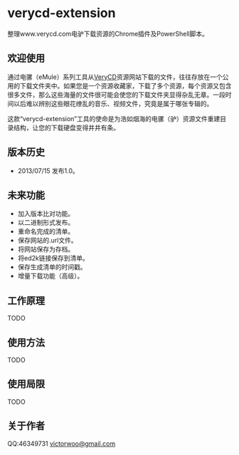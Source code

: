 verycd-extension
================

整理www.verycd.com电驴下载资源的Chrome插件及PowerShell脚本。

欢迎使用
--------
通过电骡（eMule）系列工具从[VeryCD](http://www.verycd.com "VeryCD")资源网站下载的文件，往往存放在一个公用的下载文件夹中。如果您是一个资源收藏家，下载了多个资源，每个资源又包含很多文件，那么这些海量的文件很可能会使您的下载文件夹显得杂乱无章。一段时间以后难以辨别这些眼花缭乱的音乐、视频文件，究竟是属于哪张专辑的。

这款“verycd-extension”工具的使命是为浩如烟海的电骡（驴）资源文件重建目录结构，让您的下载硬盘变得井井有条。

版本历史
--------
* 2013/07/15 发布1.0。

未来功能
--------
* 加入版本比对功能。
* 以二进制形式发布。
* 重命名完成的清单。
* 保存网站的.url文件。
* 将网站保存为存档。
* 将ed2k链接保存到清单。
* 保存生成清单的时间戳。
* 增量下载功能（高级）。

工作原理
--------
TODO

使用方法
--------
TODO

使用局限
--------
TODO

关于作者
--------
QQ:46349731
[victorwoo@gmail.com](mailto:victorwoo@gmail.com "电子邮件")